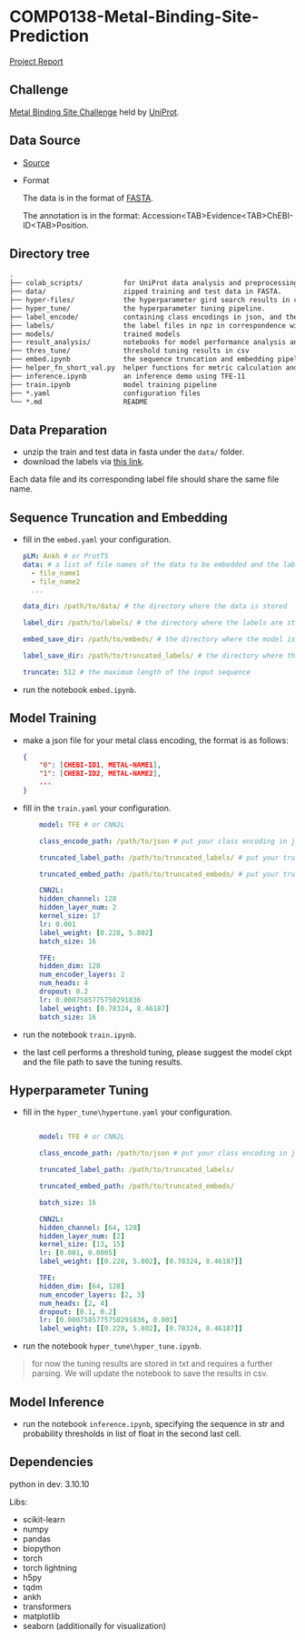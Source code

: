 # COMP0138-Metal-Binding-Site-Prediction 
[Project Report](./project_report.pdf)

## Challenge

[Metal Binding Site Challenge](https://drive.google.com/drive/folders/1wQWuywtJPw70nzqjhN5r11F1Fk5DYawK) held by [UniProt](https://www.uniprot.org/).

## Data Source

- [Source](https://ftp.ebi.ac.uk/pub/contrib/UniProt/prediction_challenges/1_metal_binding/)
- Format

  The data is in the format of [FASTA](https://en.wikipedia.org/wiki/FASTA_format).

  The annotation is in the format: Accession\<TAB\>Evidence\<TAB\>ChEBI-ID\<TAB\>Position.

## Directory tree

```txt
.
├── colab_scripts/          for UniProt data analysis and preprocessing.
├── data/                   zipped training and test data in FASTA.
├── hyper-files/            the hyperparameter gird search results in csv.
├── hyper_tune/             the hyperparameter tuning pipeline.
├── label_encode/           containing class encodings in json, and the ChEBI-ID of the metal classes and metal-binding annotation file provided by UNiProt.
├── labels/                 the label files in npz in correspondence with the data files in data/
├── models/                 trained models
├── result_analysis/        notebooks for model performance analysis and visualization
├── thres_tune/             threshold tuning results in csv
├── embed.ipynb             the sequence truncation and embedding pipelines
├── helper_fn_short_val.py  helper functions for metric calculation and others
├── inference.ipynb         an inference demo using TFE-11
├── train.ipynb             model training pipeline
├── *.yaml                  configuration files
└── *.md                    README
```

## Data Preparation

- unzip the train and test data in fasta under the `data/` folder.
- download the labels via [this link](https://drive.google.com/drive/folders/17YSJRBH2Dx0wZo21pxW-LsG6NJQkiWcx?usp=sharing).

Each data file and its corresponding label file should share the same file name.

## Sequence Truncation and Embedding

- fill in the `embed.yaml` your configuration.

  ```yaml
  pLM: Ankh # or ProtT5
  data: # a list of file names of the data to be embedded and the label (use same name)
    - file_name1
    - file_name2
    ...

  data_dir: /path/to/data/ # the directory where the data is stored

  label_dir: /path/to/labels/ # the directory where the labels are stored

  embed_save_dir: /path/to/embeds/ # the directory where the model is saved

  label_save_dir: /path/to/truncated_labels/ # the directory where the labels are saved

  truncate: 512 # the maximum length of the input sequence

  ```

- run the notebook `embed.ipynb`.

## Model Training

- make a json file for your metal class encoding, the format is as follows:

  ```json
  {
      "0": [CHEBI-ID1, METAL-NAME1],
      "1": [CHEBI-ID2, METAL-NAME2],
      ...
  }

  ```

- fill in the `train.yaml` your configuration.

  ```yaml
      model: TFE # or CNN2L

      class_encode_path: /path/to/json # put your class encoding in json here

      truncated_label_path: /path/to/truncated_labels/ # put your truncated labels here, please split train positive and negative labels into separate files, name the pos one containing the keyword "pos" and "train" and the neg one containing the keyword "neg" and "train". The test label file should contain "test".

      truncated_embed_path: /path/to/truncated_embeds/ # put your truncated embeddings here, please split train positive and negative embeddings into separate files, name the pos one containing the keyword "pos" and "train" and the neg one containing the keyword "neg" and "train". The test embedding file should contain "test".

      CNN2L:
      hidden_channel: 128
      hidden_layer_num: 2
      kernel_size: 17
      lr: 0.001
      label_weight: [0.228, 5.802]
      batch_size: 16

      TFE:
      hidden_dim: 128
      num_encoder_layers: 2
      num_heads: 4
      dropout: 0.2
      lr: 0.0007585775750291836
      label_weight: [0.78324, 8.46187]
      batch_size: 16

  ```

- run the notebook `train.ipynb`.
- the last cell performs a threshold tuning, please suggest the model ckpt and the file path to save the tuning results.

## Hyperparameter Tuning

- fill in the `hyper_tune\hypertune.yaml` your configuration.

  ```yaml

      model: TFE # or CNN2L

      class_encode_path: /path/to/json # put your class encoding in json here

      truncated_label_path: /path/to/truncated_labels/

      truncated_embed_path: /path/to/truncated_embeds/

      batch_size: 16

      CNN2L:
      hidden_channel: [64, 128]
      hidden_layer_num: [2]
      kernel_size: [13, 15]
      lr: [0.001, 0.0005]
      label_weight: [[0.228, 5.802], [0.78324, 8.46187]]

      TFE:
      hidden_dim: [64, 128]
      num_encoder_layers: [2, 3]
      num_heads: [2, 4]
      dropout: [0.1, 0.2]
      lr: [0.0007585775750291836, 0.001]
      label_weight: [[0.228, 5.802], [0.78324, 8.46187]]


  ```

- run the notebook `hyper_tune\hyper_tune.ipynb`.

> for now the tuning results are stored in txt and requires a further parsing. We will update the notebook to save the results in csv.

## Model Inference

- run the notebook `inference.ipynb`, specifying the sequence in str and probability thresholds in list of float in the second last cell.

## Dependencies

python in dev: 3.10.10

Libs:

- scikit-learn
- numpy
- pandas
- biopython
- torch
- torch lightning
- h5py
- tqdm
- ankh
- transformers
- matplotlib
- seaborn (additionally for visualization)
